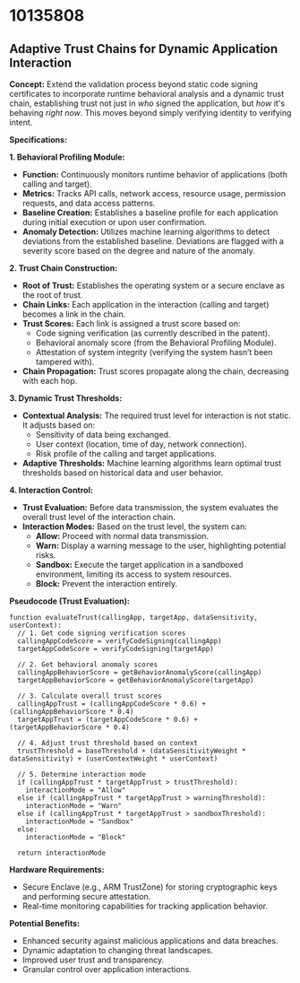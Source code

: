 # 10135808

## Adaptive Trust Chains for Dynamic Application Interaction

**Concept:** Extend the validation process beyond static code signing certificates to incorporate runtime behavioral analysis and a dynamic trust chain, establishing trust not just in *who* signed the application, but *how* it's behaving *right now*. This moves beyond simply verifying identity to verifying intent.

**Specifications:**

**1. Behavioral Profiling Module:**

*   **Function:** Continuously monitors runtime behavior of applications (both calling and target).
*   **Metrics:** Tracks API calls, network access, resource usage, permission requests, and data access patterns.
*   **Baseline Creation:** Establishes a baseline profile for each application during initial execution or upon user confirmation.
*   **Anomaly Detection:**  Utilizes machine learning algorithms to detect deviations from the established baseline.  Deviations are flagged with a severity score based on the degree and nature of the anomaly.

**2. Trust Chain Construction:**

*   **Root of Trust:** Establishes the operating system or a secure enclave as the root of trust.
*   **Chain Links:** Each application in the interaction (calling and target) becomes a link in the chain.
*   **Trust Scores:**  Each link is assigned a trust score based on:
    *   Code signing verification (as currently described in the patent).
    *   Behavioral anomaly score (from the Behavioral Profiling Module).
    *   Attestation of system integrity (verifying the system hasn’t been tampered with).
*   **Chain Propagation:** Trust scores propagate along the chain, decreasing with each hop. 

**3. Dynamic Trust Thresholds:**

*   **Contextual Analysis:**  The required trust level for interaction is not static. It adjusts based on:
    *   Sensitivity of data being exchanged.
    *   User context (location, time of day, network connection).
    *   Risk profile of the calling and target applications.
*   **Adaptive Thresholds:** Machine learning algorithms learn optimal trust thresholds based on historical data and user behavior.

**4. Interaction Control:**

*   **Trust Evaluation:** Before data transmission, the system evaluates the overall trust level of the interaction chain.
*   **Interaction Modes:** Based on the trust level, the system can:
    *   **Allow:** Proceed with normal data transmission.
    *   **Warn:** Display a warning message to the user, highlighting potential risks.
    *   **Sandbox:** Execute the target application in a sandboxed environment, limiting its access to system resources.
    *   **Block:**  Prevent the interaction entirely.

**Pseudocode (Trust Evaluation):**

```
function evaluateTrust(callingApp, targetApp, dataSensitivity, userContext):
  // 1. Get code signing verification scores
  callingAppCodeScore = verifyCodeSigning(callingApp)
  targetAppCodeScore = verifyCodeSigning(targetApp)

  // 2. Get behavioral anomaly scores
  callingAppBehaviorScore = getBehaviorAnomalyScore(callingApp)
  targetAppBehaviorScore = getBehaviorAnomalyScore(targetApp)

  // 3. Calculate overall trust scores
  callingAppTrust = (callingAppCodeScore * 0.6) + (callingAppBehaviorScore * 0.4)
  targetAppTrust = (targetAppCodeScore * 0.6) + (targetAppBehaviorScore * 0.4)

  // 4. Adjust trust threshold based on context
  trustThreshold = baseThreshold + (dataSensitivityWeight * dataSensitivity) + (userContextWeight * userContext)

  // 5. Determine interaction mode
  if (callingAppTrust * targetAppTrust > trustThreshold):
    interactionMode = "Allow"
  else if (callingAppTrust * targetAppTrust > warningThreshold):
    interactionMode = "Warn"
  else if (callingAppTrust * targetAppTrust > sandboxThreshold):
    interactionMode = "Sandbox"
  else:
    interactionMode = "Block"

  return interactionMode
```

**Hardware Requirements:**

*   Secure Enclave (e.g., ARM TrustZone) for storing cryptographic keys and performing secure attestation.
*   Real-time monitoring capabilities for tracking application behavior.

**Potential Benefits:**

*   Enhanced security against malicious applications and data breaches.
*   Dynamic adaptation to changing threat landscapes.
*   Improved user trust and transparency.
*   Granular control over application interactions.